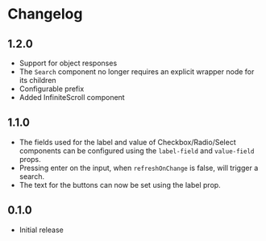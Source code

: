 # Changelog

## 1.2.0
- Support for object responses
- The `Search` component no longer requires an explicit wrapper node for its children
- Configurable prefix
- Added InfiniteScroll component

## 1.1.0
- The fields used for the label and value of Checkbox/Radio/Select components
can be configured using the `label-field` and `value-field` props.
- Pressing enter on the input, when `refreshOnChange` is false, will trigger a search.
- The text for the buttons can now be set using the label prop.

## 0.1.0
- Initial release
